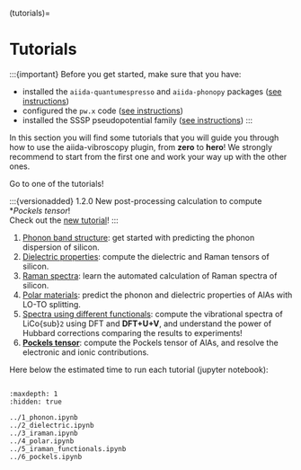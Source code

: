 (tutorials)=

# Tutorials

:::{important}
Before you get started, make sure that you have:

- installed the `aiida-quantumespresso` and `aiida-phonopy` packages ([see instructions](installation-installation))
- configured the `pw.x` code ([see instructions](installation-setup-code))
- installed the SSSP pseudopotential family ([see instructions](installation-setup-pseudopotentials))
:::

In this section you will find some tutorials that you will guide you through how to use the aiida-vibroscopy plugin, from **zero** to **hero**! We strongly recommend to start from the first one and work your way up with the other ones.

Go to one of the tutorials!

:::{versionadded} 1.2.0
New post-processing calculation to compute **Pockels tensor*! \
Check out the [new tutorial](../6_pockels.ipynb)!
:::

1. [Phonon band structure](../1_phonon.ipynb): get started with predicting the phonon dispersion of silicon.
2. [Dielectric properties](../2_dielectric.ipynb): compute the dielectric and Raman tensors of silicon.
3. [Raman spectra](../3_iraman.ipynb): learn the automated calculation of Raman spectra of silicon.
4. [Polar materials](../4_polar.ipynb): predict the phonon and dielectric properties of AlAs with LO-TO splitting.
5. [Spectra using different functionals](../5_iraman_functionals.ipynb): compute the vibrational spectra of LiCo{sub}`2` using DFT and __DFT+U+V__, and understand the power of Hubbard corrections comparing the results to experiments!
6. [**Pockels tensor**](../6_pockels.ipynb): compute the Pockels tensor of AlAs, and resolve the electronic and ionic contributions.

Here below the estimated time to run each tutorial (jupyter notebook):

```{nb-exec-table}
```

```{toctree}
:maxdepth: 1
:hidden: true

../1_phonon.ipynb
../2_dielectric.ipynb
../3_iraman.ipynb
../4_polar.ipynb
../5_iraman_functionals.ipynb
../6_pockels.ipynb
```
